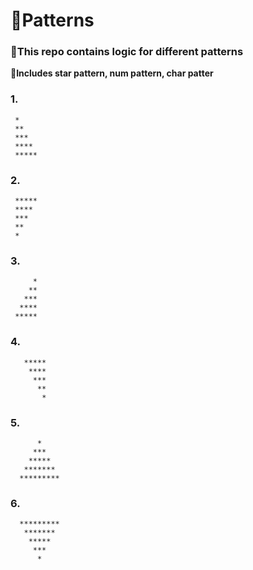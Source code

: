 # 🚀Patterns

<h3>🌱This repo contains logic for different patterns</h3>

<b>🌟Includes star pattern, num pattern, char patter </b>

<h3>1️.</h3>

     *
     **
     ***
     ****
     *****

<h3>2.</h3>

     *****
     ****
     ***
     **
     *

<h3>3.</h3>

         *
        **
       ***
      ****
     *****
 
 <h3>4.</h3>
 
       *****
        ****
         ***
          **
           *
           
  <h3>5.</h3>
  
          *
         ***
        *****
       *******
      *********

<h3>6.</h3>

      *********
       *******
        *****
         ***
          *
